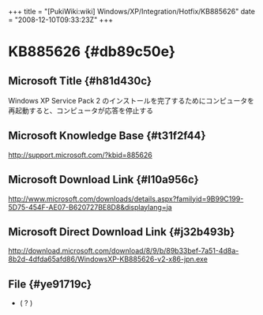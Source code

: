 +++
title = "[PukiWiki:wiki] Windows/XP/Integration/Hotfix/KB885626"
date = "2008-12-10T09:33:23Z"
+++

# KB885626  {#db89c50e}


## Microsoft Title  {#h81d430c}
Windows XP Service Pack 2 のインストールを完了するためにコンピュータを再起動すると、コンピュータが応答を停止する

## Microsoft Knowledge Base  {#t31f2f44}
http://support.microsoft.com/?kbid=885626

## Microsoft Download Link  {#l10a956c}
http://www.microsoft.com/downloads/details.aspx?familyid=9B99C199-5D75-454F-AE07-B620727BE8D8&displaylang=ja

## Microsoft Direct Download Link  {#j32b493b}
http://download.microsoft.com/download/8/9/b/89b33bef-7a51-4d8a-8b2d-4dfda65afd86/WindowsXP-KB885626-v2-x86-jpn.exe

## File  {#ye91719c}
- ( ? )
